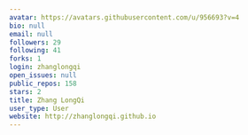 ```yaml
---
avatar: https://avatars.githubusercontent.com/u/956693?v=4
bio: null
email: null
followers: 29
following: 41
forks: 1
login: zhanglongqi
open_issues: null
public_repos: 158
stars: 2
title: Zhang LongQi
user_type: User
website: http://zhanglongqi.github.io
---
```

